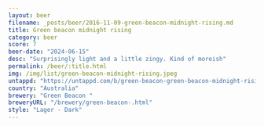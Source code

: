 ```yaml
---
layout: beer
filename: _posts/beer/2016-11-09-green-beacon-midnight-rising.md
title: Green beacon midnight rising
category: beer
score: 7
beer-date: "2024-06-15"
desc: "Surprisingly light and a little zingy. Kind of moreish"
permalink: /beer/:title.html
img: /img/list/green-beacon-midnight-rising.jpeg
untappd: "https://untappd.com/b/green-beacon-green-beacon-midnight-rising/4783399"
country: "Australia"
brewery: "Green Beacon "
breweryURL: "/brewery/green-beacon-.html"
style: "Lager - Dark"
---
```

